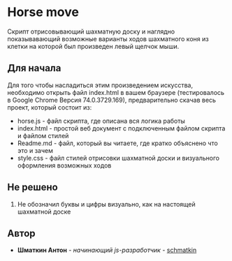 # Horse move 

Скрипт отрисовывающий шахматную доску и наглядно показывавающий возможные варианты ходов шахматного коня
из клетки на которой был произведен левый щелчок мыши.

## Для начала

Для того чтобы насладиться этим произведением искусства, необходимо открыть файл index.html в вашем браузере (тестировалось в Google Chrome Версия 74.0.3729.169), предварительно скачав весь проект, который состоит из:
- horse.js - файл скрипта, где описана вся логика работы 
- index.html - простой веб документ с подключенным файлом скрипта и файлом стилей
- Readme.md - файл, который вы читаете, где кратко объяснено что это и зачем
- style.css - файл стилей отрисовки шахматной доски и визуального оформления возможных ходов 

## Не решено
1. Не обозначил буквы и цифры визуально, как на настоящей шахматной доске


## Автор

* **Шматкин Антон** - *начинающий js-разработчик* - [schmatkin](https://github.com/schmatkin)



